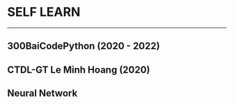 # SELF LEARN
---
## 300BaiCodePython (2020 - 2022)
## CTDL-GT Le Minh Hoang (2020)
## Neural Network
